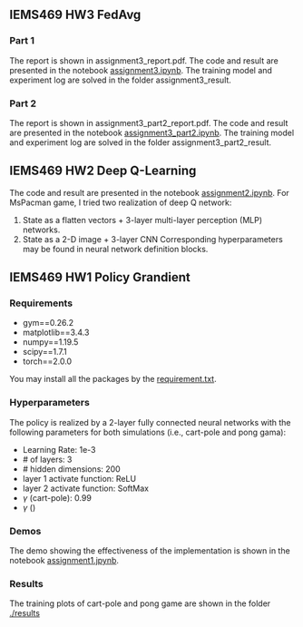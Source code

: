 ## IEMS469 HW3 FedAvg
### Part 1
The report is shown in assignment3_report.pdf.
The code and result are presented in the notebook [assignment3.ipynb](assignment3.ipynb).
The training model and experiment log are solved in the folder assignment3_result. 
### Part 2
The report is shown in assignment3_part2_report.pdf.
The code and result are presented in the notebook [assignment3_part2.ipynb](assignment3_part2.ipynb).
The training model and experiment log are solved in the folder assignment3_part2_result. 

## IEMS469 HW2 Deep Q-Learning
The code and result are presented in the notebook [assignment2.ipynb](assignment2.ipynb).
For MsPacman game, I tried two realization of deep Q network:
1. State as a flatten vectors + 3-layer multi-layer perception (MLP) networks.
2. State as a 2-D image + 3-layer CNN
Corresponding hyperparameters may be found in neural network definition blocks.

## IEMS469 HW1 Policy Grandient

### Requirements
- gym==0.26.2
- matplotlib==3.4.3
- numpy==1.19.5
- scipy==1.7.1
- torch==2.0.0

You may install all the packages by the [requirement.txt](requirement.txt).

### Hyperparameters
The policy is realized by a 2-layer fully connected neural networks with the following parameters for both simulations (i.e., cart-pole and pong gama):
- Learning Rate: 1e-3
- \# of layers: 3
- \# hidden dimensions: 200
- layer 1 activate function: ReLU
- layer 2 activate function: SoftMax
- $\gamma$ (cart-pole): 0.99
- $\gamma$ ()

### Demos
The demo showing the effectiveness of the implementation is shown in the notebook [assignment1.jpynb](assignment1.jpynb).

### Results
The training plots of cart-pole and pong game are shown in the folder [./results](./results)
